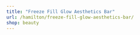 ```yaml
---
title: "Freeze Fill Glow Aesthetics Bar"
url: /hamilton/freeze-fill-glow-aesthetics-bar/
shop: beauty
---
```

